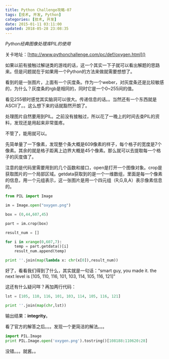 ```yaml
---
title: Python Challenge攻略-07
tags: [技术, 开发, Python]
categories: [技术, 开发]
date: 2015-01-11 03:11:00
updated: 2018-05-28 23:08:35
---
```


*Python经典图像处理库PIL的使用*

<!-- more -->

关卡地址：[http://www.pythonchallenge.com/pc/def/oxygen.html]()

如果以前有接触过解谜类的游戏的话，这一个其实一下子就可以看出解题的思路来。但是问题就在于如果用一个Python的方法来做就需要想想了。

看到的是一张图片，上面有一个灰度条。作为一个weber，对灰度条还是比较敏感的，为什么？灰度条的rgb是相同的，同时它是一个0~255间的值。

看见255顿时感觉其实脑洞可以很大。传递信息的话。。当然还有一个东西就是ASCII了。。这么想下来的话就豁然开朗了。

处理图片自然要用到PIL。之前没有接触过，所以花了一晚上的时间去查PIL的资料，发现还是用起来非常蛋疼。

不管了，能用就可以。

先简单量了一下像素，发现整个条大概是609像素的样子，每个格子的宽度是7个像素。其余的就是格子距离上边界大概是45个像素。那么就可以去提取每一个格子的灰度值了。

注意的是代码里需要用到的几个函数和接口，open是打开一个图像对象。crop是获取图片的一个局部区域。getdata获取到的是一个一维数组，里面是每一个像素的信息，用一个元组表示，这一张图片是用一个四元组（R,G,B,A）表示像素信息的。

```python
from PIL import Image

im = Image.open("oxygen.png")

box = (0,44,607,45)

part = im.crop(box)

result_num = []

for i in xrange(0,607,7):
	temp = part.getdata()[i]
	result_num.append(temp)

print ''.join(map(lambda x: chr(x[0]),result_num))
```

好了，看看我们得到了什么，其实就是一句话：“smart guy, you made it. the next level is [105, 110, 116, 101, 103, 114, 105, 116, 121]”

这还有什么疑问咩？再加两行代码：

```python
lst = [105, 110, 116, 101, 103, 114, 105, 116, 121]

print ''.join(map(chr,lst))
```

输出结果：**integrity**。

看了官方的解答之后。。。发现一个更简洁的解法。。。

```python
import PIL.Image
print PIL.Image.open('oxygen.png').tostring()[108188:110620:28]
```

没错。。。就酱。。
